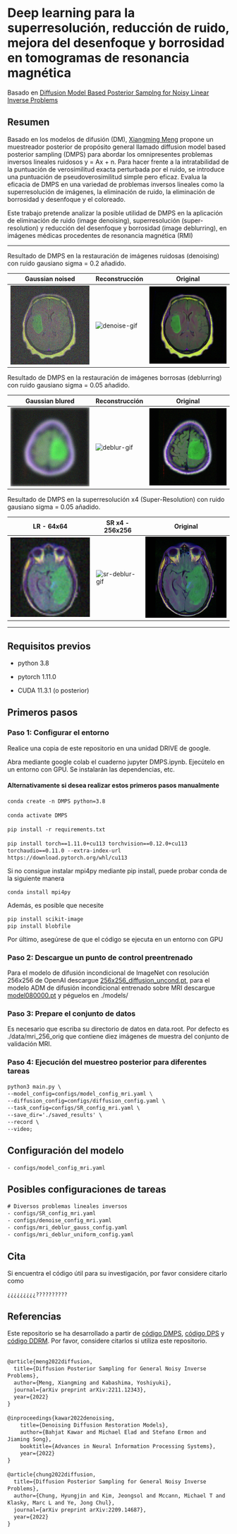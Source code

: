 # Deep learning para la superresolución, reducción de ruido, mejora del desenfoque y borrosidad en tomogramas de resonancia magnética

Basado en [Diffusion Model Based Posterior Samplng for Noisy Linear Inverse Problems](https://arxiv.org/abs/2211.12343)


## Resumen
Basado en los modelos de difusión (DM), [Xiangming Meng](https://github.com/mengxiangming/dmps) propone un muestreador posterior de propósito general llamado diffusion model based posterior sampling (DMPS) para abordar los omnipresentes problemas inversos lineales ruidosos y = Ax + n. Para hacer frente a la intratabilidad de la puntuación de verosimilitud exacta perturbada por el ruido, se introduce una puntuación de pseudoverosimilitud simple pero eficaz. Evalua la eficacia de DMPS en una variedad de problemas inversos lineales como la superresolución de imágenes, la eliminación de ruido, la eliminación de borrosidad y desenfoque y el coloreado.



Este trabajo pretende analizar la posible utilidad de DMPS en la aplicación de eliminación de ruido (image denoising), superresolución (super-resolution) y reducción del desenfoque y borrosidad (image deblurring), en imágenes médicas procedentes de resonancia magnética (RMI)


-----------------------------------------------------------------------------------------
Resultado de DMPS en la restauración de imágenes ruidosas (denoising) con ruido gausiano sigma = 0.2 añadido.

| Gaussian noised                                                                                | Reconstrucción                                                                               | Original                                                                                       |
|------------------------------------------------------------------------------------------------|----------------------------------------------------------------------------------------------|------------------------------------------------------------------------------------------------|
| ![denoise-input-img](saved_results/model080000/denoise/gaussian/0.2/input/00001.png "Entrada") | ![denoise-gif](saved_results/model080000/denoise/gaussian/0.2/gif/00001.gif "Reconstrucción") | ![denoise-truth-img](saved_results/model080000/denoise/gaussian/0.2/truth/00001.png "Original") |

Resultado de DMPS en la restauración de imágenes borrosas (deblurring) con ruido gausiano sigma = 0.05 añadido.

| Gaussian blured                                                                               | Reconstrucción                                                                               | Original                                                                                       |
|-----------------------------------------------------------------------------------------------|----------------------------------------------------------------------------------------------|------------------------------------------------------------------------------------------------|
| ![deblur-input-img](saved_results/model080000/deblur/gaussian/0.05/input/00002.png "Entrada") | ![deblur-gif](saved_results/model080000/deblur/gaussian/0.05/gif/00002.gif "Reconstrucción") | ![deblur-truth-img](saved_results/model080000/deblur/gaussian/0.05/truth/00002.png "Original") |

Resultado de DMPS en la superresolución x4 (Super-Resolution) con ruido gausiano sigma = 0.05 añadido.

| LR -  64x64                                                                                                        | SR x4 - 256x256                                                                                     | Original                                                                                       |
|--------------------------------------------------------------------------------------------------------------------|-----------------------------------------------------------------------------------------------------|------------------------------------------------------------------------------------------------|
| <img src="saved_results/model080000/super_resolution/x4/0.05/input/00004.png" alt="Entrada" style="width:256px;"/> | ![sr-deblur-gif](saved_results/model080000/super_resolution/x4/0.05/gif/00004.gif "Reconstrucción") | ![sr-truth-img](saved_results/model080000/super_resolution/x4/0.05/truth/00004.png "Original") |

-----------------------------------------------------------------------------------------

## Requisitos previos
- python 3.8

- pytorch 1.11.0

- CUDA 11.3.1 (o posterior)




## Primeros pasos 



### Paso 1: Configurar el entorno

Realice una copia de este repositorio en una unidad DRIVE de google.

Abra mediante google colab el cuaderno jupyter DMPS.ipynb. Ejecútelo en un entorno con GPU. Se instalarán las dependencias, etc.

#### Alternativamente si desea realizar estos primeros pasos manualmente
```
conda create -n DMPS python=3.8

conda activate DMPS

pip install -r requirements.txt

pip install torch==1.11.0+cu113 torchvision==0.12.0+cu113 torchaudio==0.11.0 --extra-index-url https://download.pytorch.org/whl/cu113
```

Si no consigue instalar mpi4py mediante pip install, puede probar conda de la siguiente manera
```
conda install mpi4py
```

Además, es posible que necesite

```
pip install scikit-image
pip install blobfile
```

Por último, asegúrese de que el código se ejecuta en un entorno con GPU  


### Paso 2: Descargue un punto de control preentrenado

Para el modelo de difusión incondicional de ImageNet con resolución 256x256 de OpenAI descargue 
[256x256_diffusion_uncond.pt](https://openaipublic.blob.core.windows.net/diffusion/jul-2021/256x256_diffusion_uncond.pt), 
para el modelo ADM de difusión incondicional entrenado sobre MRI descargue 
[model080000.pt](https://drive.google.com/file/d/1xw8uKK8OQEYzv2KuUg9wo-vMF7rwjr1D/view?usp=share_link)
y péguelos en ./models/

### Paso 3: Prepare el conjunto de datos
Es necesario que escriba su directorio de datos en data.root. Por defecto es ./data/mri_256_orig que contiene diez imágenes de muestra del conjunto de validación MRI.

### Paso 4: Ejecución del muestreo posterior para diferentes tareas 

```
python3 main.py \
--model_config=configs/model_config_mri.yaml \
--diffusion_config=configs/diffusion_config.yaml \
--task_config=configs/SR_config_mri.yaml \
--save_dir='./saved_results' \
--record \
--video;
```



## Configuración del modelo

```
- configs/model_config_mri.yaml 
```


## Posibles configuraciones de tareas
```
# Diversos problemas lineales inversos
- configs/SR_config_mri.yaml
- configs/denoise_config_mri.yaml
- configs/mri_deblur_gauss_config.yaml
- configs/mri_deblur_uniform_config.yaml
```


## Cita 
Si encuentra el código útil para su investigación, por favor considere citarlo como  

```
¿¿¿¿¿¿¿¿¿??????????
```


## Referencias

Este repositorio se ha desarrollado a partir de [código DMPS](https://github.com/mengxiangming/dmps), [código DPS](https://github.com/DPS2022/diffusion-posterior-sampling) y [código DDRM](https://github.com/bahjat-kawar/ddrm). Por favor, considere citarlos si utiliza este repositorio.

```

@article{meng2022diffusion,
  title={Diffusion Posterior Sampling for General Noisy Inverse Problems},
  author={Meng, Xiangming and Kabashima, Yoshiyuki},
  journal={arXiv preprint arXiv:2211.12343},
  year={2022}
}

@inproceedings{kawar2022denoising,
    title={Denoising Diffusion Restoration Models},
    author={Bahjat Kawar and Michael Elad and Stefano Ermon and Jiaming Song},
    booktitle={Advances in Neural Information Processing Systems},
    year={2022}
}

@article{chung2022diffusion,
  title={Diffusion Posterior Sampling for General Noisy Inverse Problems},
  author={Chung, Hyungjin and Kim, Jeongsol and Mccann, Michael T and Klasky, Marc L and Ye, Jong Chul},
  journal={arXiv preprint arXiv:2209.14687},
  year={2022}
}

```
